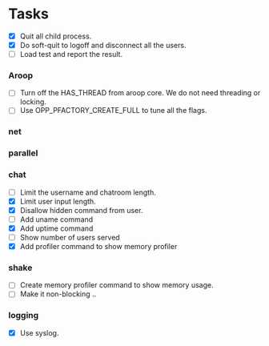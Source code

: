 
Tasks
========

- [x] Quit all child process.
- [x] Do soft-quit to logoff and disconnect all the users.
- [ ] Load test and report the result.

### Aroop
- [ ] Turn off the HAS_THREAD from aroop core. We do not need threading or locking.
- [ ] Use OPP_PFACTORY_CREATE_FULL to tune all the flags.

### net

### parallel

### chat
- [ ] Limit the username and chatroom length.
- [x] Limit user input length.
- [x] Disallow hidden command from user.
- [ ] Add uname command
- [x] Add uptime command
- [ ] Show number of users served
- [x] Add profiler command to show memory profiler

### shake
- [ ] Create memory profiler command to show memory usage.
- [ ] Make it non-blocking ..

### logging
- [x] Use syslog.


